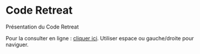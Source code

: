 # Code Retreat

Présentation du Code Retreat

Pour la consulter en ligne : [cliquer ici]. Utiliser espace ou gauche/droite pour naviguer.


[cliquer ici]: http://michaelborde.github.io/presentation-code-retreat
